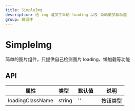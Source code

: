 ```yaml
---
title: SimpleImg
description: 给 img 增加了自动 loading 以及 自动懒加载功能
group: 微组件
---
```


# SimpleImg

简单的图片组件，只提供自己检测图片 loading、懒加载等功能

<code src="./demo/index.tsx"></code>

## API

| 属性             | 类型    | 默认值   | 说明     |
| ---------------- | ------- | -------- | -------- |
| loadingClassName | string  | ''       | 按钮类型 |
